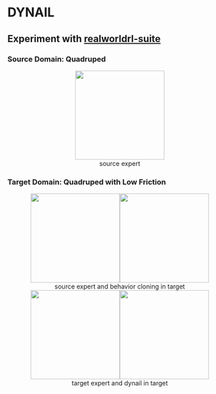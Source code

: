 # DYNAIL

## Experiment with [realworldrl-suite](https://github.com/google-research/realworldrl_suite)

### Source Domain: Quadruped

<div align="center">
    <img src="media/source_expert.gif" width="200"/>
    <br/>
    <font>source expert</font>
</div>

### Target Domain: Quadruped with Low Friction

<div align="center">
    <img src="media/source_expert_in_target.gif" width="200"/><img src="media/bc.gif" width="200"/>
    <br/>
    <font>source expert and behavior cloning in target</font>
</div>


<div align="center">
    <img src="media/target_expert.gif" width="200"/><img src="media/dynail.gif" width="200"/>
    <br/>
    <font>target expert and dynail in target</font>
</div>
